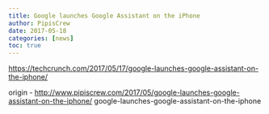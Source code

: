 ```yaml
---
title: Google launches Google Assistant on the iPhone
author: PipisCrew
date: 2017-05-18
categories: [news]
toc: true
---
```


https://techcrunch.com/2017/05/17/google-launches-google-assistant-on-the-iphone/

origin - http://www.pipiscrew.com/2017/05/google-launches-google-assistant-on-the-iphone/ google-launches-google-assistant-on-the-iphone